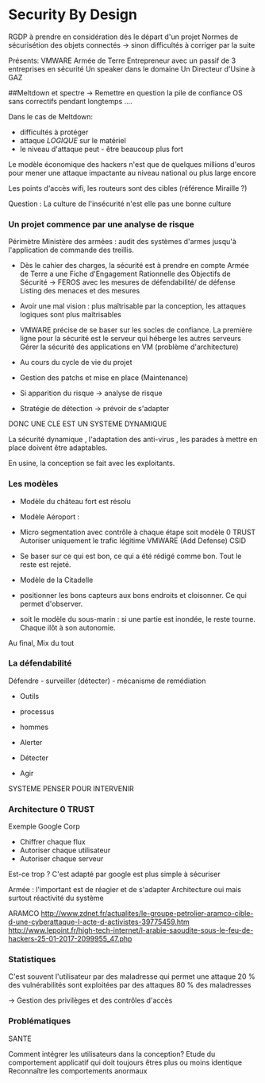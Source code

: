 # Security By Design

RGDP à prendre en considération dès le départ d'un projet
Normes de sécurisétion des objets connectés -> sinon difficultés à corriger par la suite

Présents:
VMWARE
Armée de Terre
Entrepreneur avec un passif de 3 entreprises en sécurité
Un speaker dans le domaine
Un Directeur d'Usine à GAZ

##Meltdown et spectre
-> Remettre en question la pile de confiance
OS sans correctifs pendant longtemps .... 

Dans le cas de Meltdown:
- difficultés à protéger
- attaque *LOGIQUE* sur le matériel
- le niveau d'attaque peut - être beaucoup plus fort

Le modèle économique des hackers n'est que de quelques millions d'euros pour mener une attaque impactante au niveau national ou plus large encore

Les points d'accès wifi, les routeurs sont des cibles (référence Miraille ?)

Question : La culture de l'insécurité n'est elle pas une bonne culture

### Un projet commence par une analyse de risque
 Périmètre 
 Ministère des armées : audit des systèmes d'armes jusqu'à l'application de commande des treillis.

- Dès le cahier des charges, la sécurité est à prendre en compte
Armée de Terre a une Fiche d'Engagement Rationnelle des Objectifs de Sécurité -> FEROS
avec les mesures de défendabilité/ de défense
Listing des menaces et des mesures

- Avoir une mal vision : plus maîtrisable par la conception, les attaques logiques sont plus maîtrisables

- VMWARE précise de se baser sur les socles de confiance. 
La première ligne pour la sécurité est le serveur qui héberge les autres serveurs
Gérer la sécurité des applications en VM (problème d'architecture)

- Au cours du cycle de vie du projet
 - Gestion des patchs et mise en place (Maintenance)
 - Si apparition du risque -> analyse de risque
 - Stratégie de détection -> prévoir de s'adapter

DONC UNE CLE EST UN SYSTEME DYNAMIQUE

La sécurité dynamique , l'adaptation des anti-virus , les parades à mettre en place doivent être adaptables.

En usine, la conception se fait avec les exploitants. 

### Les modèles 

- Modèle du château fort est résolu

- Modèle Aéroport :
 - Micro segmentation avec contrôle à chaque étape soit modèle 0 TRUST
 Autoriser uniquement le trafic légitime
 VMWARE (Add Defense) CSID
 - Se baser sur ce qui est bon, ce qui a été rédigé comme bon. Tout le reste est rejeté.

- Modèle de la Citadelle
 - positionner les bons capteurs aux bons endroits et cloisonner. Ce qui permet d'observer.
 - soit le modèle du sous-marin : si une partie est inondée, le reste tourne. Chaque ilôt à son autonomie.

Au final, Mix du tout

### La défendabilité

Défendre - surveiller (détecter) - mécanisme de remédiation
- Outils
- processus
- hommes

- Alerter
- Détecter
- Agir

SYSTEME PENSER POUR INTERVENIR

### Architecture 0 TRUST

Exemple Google Corp
- Chiffrer chaque flux
- Autoriser chaque utilisateur
- Autoriser chaque serveur

Est-ce trop ? 
C'est adapté par google est plus simple à sécuriser

Armée : l'important est de réagier et de s'adapter
Architecture oui mais surtout réactivité du système

ARAMCO
http://www.zdnet.fr/actualites/le-groupe-petrolier-aramco-cible-d-une-cyberattaque-l-acte-d-activistes-39775459.htm
http://www.lepoint.fr/high-tech-internet/l-arabie-saoudite-sous-le-feu-de-hackers-25-01-2017-2099955_47.php


### Statistiques

C'est souvent l'utilisateur par des maladresse qui permet une attaque
20 % des vulnérabilités sont exploitées par des attaques
80 % des maladresses

-> Gestion des privilèges et des contrôles d'accès
### Problématiques
SANTE

Comment intégrer les utilisateurs dans la conception?
Etude du comportement applicatif qui doit toujours êtres plus ou moins identique
Reconnaître les comportements anormaux